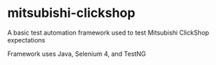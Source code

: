 # mitsubishi-clickshop
A basic test automation framework used to test Mitsubishi ClickShop expectations

Framework uses Java, Selenium 4, and TestNG
